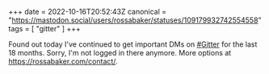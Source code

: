 +++
date = 2022-10-16T20:52:43Z
canonical = "https://mastodon.social/users/rossabaker/statuses/109179932742554558"
tags = [ "gitter" ]
+++

<p>Found out today I&#39;ve continued to get important DMs on <a href="https://mastodon.social/tags/Gitter" class="mention hashtag" rel="tag">#<span>Gitter</span></a> for the last 18 months.  Sorry, I&#39;m not logged in there anymore.  More options at <a href="https://rossabaker.com/contact/" target="_blank" rel="nofollow noopener noreferrer"><span class="invisible">https://</span><span class="">rossabaker.com/contact/</span><span class="invisible"></span></a>.</p>
